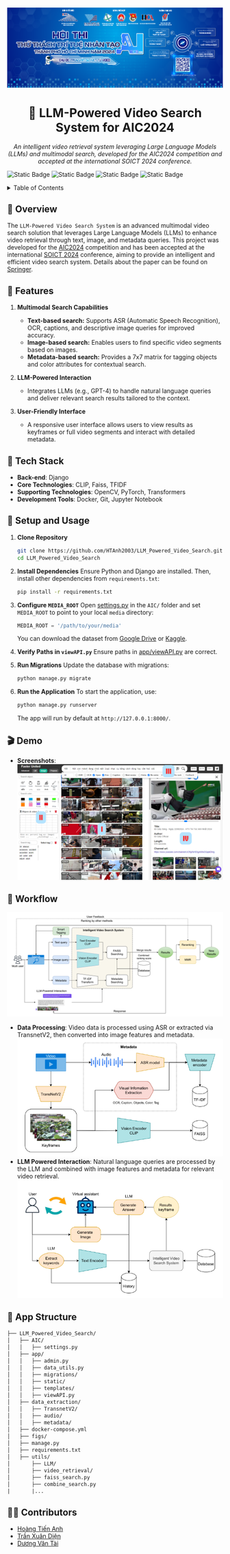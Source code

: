<p align="center">
  <img src="./figs/image/AIC2024-Banner.png" width="1080">
</p>

<h1 align="center"> 🧠 LLM-Powered Video Search System for AIC2024 </h1>

<p align="center">
  <em>An intelligent video retrieval system leveraging Large Language Models (LLMs) and multimodal search, developed for the AIC2024 competition and accepted at the international SOICT 2024 conference.</em>
</p>

![Static Badge](https://img.shields.io/badge/python->=3.10-blue)
![Static Badge](https://img.shields.io/badge/django-3.x-blue)
![Static Badge](https://img.shields.io/badge/clip-v1.0-blue)
![Static Badge](https://img.shields.io/badge/tfidf-1.5.2-blue)

<details>
  <summary>Table of Contents</summary>

  - [📍 Overview](#-overview)
  - [🎯 Features](#-features)
  - [🤖 Tech Stack](#-tech-stack)
  - [🚀 Setup and Usage](#-setup-and-usage)
  - [🎬 Demo](#-demo)
  - [👣 Workflow](#-workflow)
  - [📐 App Structure](#-app-structure)
  - [🧑‍💻 Contributors](#-contributors)

</details>

## 📍 Overview 
The `LLM-Powered Video Search System` is an advanced multimodal video search solution that leverages Large Language Models (LLMs) to enhance video retrieval through text, image, and metadata queries. This project was developed for the [AIC2024](https://aichallenge.hochiminhcity.gov.vn/) competition and has been accepted at the international [SOICT 2024](https://soict.org/) conference, aiming to provide an intelligent and efficient video search system. Details about the paper can be found on [Springer](https://www.springer.com/).

## 🎯 Features

1. **Multimodal Search Capabilities**
   - **Text-based search:** Supports ASR (Automatic Speech Recognition), OCR, captions, and descriptive image queries for improved accuracy.
   - **Image-based search:** Enables users to find specific video segments based on images.
   - **Metadata-based search:** Provides a 7x7 matrix for tagging objects and color attributes for contextual search.

2. **LLM-Powered Interaction**
   - Integrates LLMs (e.g., GPT-4) to handle natural language queries and deliver relevant search results tailored to the context.

3. **User-Friendly Interface**
   - A responsive user interface allows users to view results as keyframes or full video segments and interact with detailed metadata.

## 🤖 Tech Stack

- **Back-end**: Django
- **Core Technologies**: CLIP, Faiss, TFIDF
- **Supporting Technologies**: OpenCV, PyTorch, Transformers
- **Development Tools**: Docker, Git, Jupyter Notebook

## 🚀 Setup and Usage

1. **Clone Repository**
   ```bash
   git clone https://github.com/HTAnh2003/LLM_Powered_Video_Search.git
   cd LLM_Powered_Video_Search
   ```

2. **Install Dependencies**
   Ensure Python and Django are installed. Then, install other dependencies from `requirements.txt`:

   ```bash
   pip install -r requirements.txt
   ```

3. **Configure `MEDIA_ROOT`**
   Open [settings.py](./AIC/settings.py) in the `AIC/` folder and set `MEDIA_ROOT` to point to your local `media` directory:

   ```python
   MEDIA_ROOT = '/path/to/your/media'
   ```
   You can download the dataset from [Google Drive](https://drive.google.com/drive/folders/17Yab4iMAEzok0pO_czgbAkKBlaQ2ptqU) or [Kaggle](https://www.kaggle.com/datasets/tienanh2003/keyframes-v1-aic2024).

4. **Verify Paths in `viewAPI.py`**
   Ensure paths in [app/viewAPI.py](./app/viewAPI.py) are correct.

5. **Run Migrations**
   Update the database with migrations:

   ```bash
   python manage.py migrate
   ```

6. **Run the Application**
   To start the application, use:

   ```bash
   python manage.py runserver
   ```

   The app will run by default at `http://127.0.0.1:8000/`.

## 🎬 Demo

- **Screenshots**: ![image](./figs/image/demo.png)

## 👣 Workflow
![Pipeline](./figs/image/pipeline.png)
- **Data Processing**: Video data is processed using ASR or extracted via TransnetV2, then converted into image features and metadata.
![Data Processing](./figs/image/data_processing.png)
- **LLM Powered Interaction**: Natural language queries are processed by the LLM and combined with image features and metadata for relevant video retrieval.
![LLM Interaction](./figs/image/LLM.png)


## 📐 App Structure
```
├── LLM_Powered_Video_Search/
│   ├── AIC/
│   │   ├── settings.py
│   ├── app/
│   │   ├── admin.py
│   │   ├── data_utils.py
│   │   ├── migrations/
│   │   ├── static/
│   │   ├── templates/
│   │   ├── viewAPI.py 
│   ├── data_extraction/
│   │   ├── TransnetV2/
│   │   ├── audio/
│   │   ├── metadata/
│   ├── docker-compose.yml
│   ├── figs/
│   ├── manage.py
│   ├── requirements.txt
│   ├── utils/
│       ├── LLM/
│       ├── video_retrieval/
│       ├── faiss_search.py
│       ├── combine_search.py
|       |...
```

## 🧑‍💻 Contributors

- [Hoàng Tiến Anh](https://github.com/HTAnh2003)
- [Trần Xuân Diện](https://github.com/dienlamAI)
- [Dương Văn Tài](https://github.com/TaiDuongRepo)